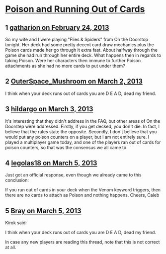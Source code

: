 # [Poison and Running Out of Cards](https://community.fantasyflightgames.com/topic/79743-poison-and-running-out-of-cards/)

## 1 [gatharion on February 24, 2013](https://community.fantasyflightgames.com/topic/79743-poison-and-running-out-of-cards/?do=findComment&comment=766522)

So my wife and I were playing "Flies & Spiders" from On the Doorstop tonight. Her deck had some pretty decent card draw mechanics plus the Poison cards made her go through it extra fast. About halfway through the game she had run through her entire deck. What happens then in regards to taking Poison. Were her characters then immune to further Poison attachments as she had no more cards to put under them? 

## 2 [OuterSpace_Mushroom on March 2, 2013](https://community.fantasyflightgames.com/topic/79743-poison-and-running-out-of-cards/?do=findComment&comment=769323)

I think when your deck runs out of cards you are D E A D, dead my friend.

## 3 [hildargo on March 3, 2013](https://community.fantasyflightgames.com/topic/79743-poison-and-running-out-of-cards/?do=findComment&comment=769390)

It's interesting that they didn't address in the FAQ, but other areas of On the Doorstep were addressed. Firstly, if you get decked, you don't die. In fact, I believe that the rules state the opposite. Secondly, I don't believe that you would put any poison counters on a player, but I am not entirely sure. I played a multiplayer game today, and one of the players ran out of cards for poison counters, so that was the consensus we all came to.

## 4 [legolas18 on March 5, 2013](https://community.fantasyflightgames.com/topic/79743-poison-and-running-out-of-cards/?do=findComment&comment=770407)

Just got an official response, even though we already came to this conclusion:

If you run out of cards in your deck when the Venom keyword triggers, then there are no cards to attach as Poison and nothing happens.
Cheers,
Caleb

## 5 [Bray on March 5, 2013](https://community.fantasyflightgames.com/topic/79743-poison-and-running-out-of-cards/?do=findComment&comment=770471)

Kirok said:

I think when your deck runs out of cards you are D E A D, dead my friend.

In case any new players are reading this thread, note that this is not correct at all.

 

 

